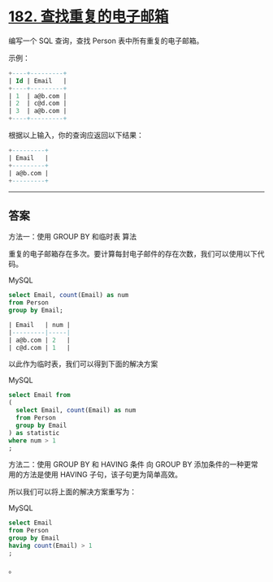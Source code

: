 # [182. 查找重复的电子邮箱](https://leetcode-cn.com/problems/duplicate-emails/)

编写一个 SQL 查询，查找 Person 表中所有重复的电子邮箱。

示例：
```sql
+----+---------+
| Id | Email   |
+----+---------+
| 1  | a@b.com |
| 2  | c@d.com |
| 3  | a@b.com |
+----+---------+
```
根据以上输入，你的查询应返回以下结果：
```sql
+---------+
| Email   |
+---------+
| a@b.com |
+---------+
```

-------------------------------

## 答案

方法一：使用 GROUP BY 和临时表
算法

重复的电子邮箱存在多次。要计算每封电子邮件的存在次数，我们可以使用以下代码。

MySQL
```sql
select Email, count(Email) as num
from Person
group by Email;
```
```sql
| Email   | num |
|---------|-----|
| a@b.com | 2   |
| c@d.com | 1   |
```
以此作为临时表，我们可以得到下面的解决方案

MySQL

```sql
select Email from
(
  select Email, count(Email) as num
  from Person
  group by Email
) as statistic
where num > 1
;
```
方法二：使用 GROUP BY 和 HAVING 条件
向 GROUP BY 添加条件的一种更常用的方法是使用 HAVING 子句，该子句更为简单高效。

所以我们可以将上面的解决方案重写为：

MySQL
```sql
select Email
from Person
group by Email
having count(Email) > 1
;
```

。
